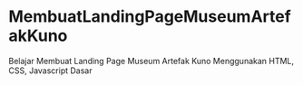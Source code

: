 # MembuatLandingPageMuseumArtefakKuno
Belajar Membuat Landing Page Museum Artefak Kuno Menggunakan HTML, CSS, Javascript Dasar
